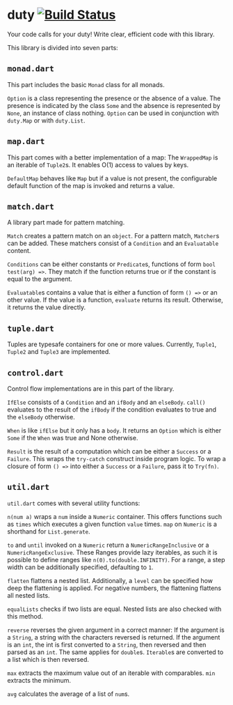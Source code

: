 # duty [![Build Status](https://travis-ci.org/Adracus/duty.svg?branch=master)](https://travis-ci.org/Adracus/duty)
Your code calls for your duty! Write clear, efficient code with this library.

This library is divided into seven parts:

## `monad.dart`

This part includes the basic `Monad` class for all monads.

`Option` is a class representing the presence or the absence of a value.
The presence is indicated by the class `Some` and the absence is represented
by `None`, an instance of class nothing. `Option` can be used in conjunction
with `duty.Map` or with `duty.List`.

## `map.dart`

This part comes with a better implementation of a map: The `WrappedMap` is an
iterable of `Tuple2`s. It enables O(1) access to values by keys.

`DefaultMap` behaves like `Map` but if a value is not present, the configurable
default function of the map is invoked and returns a value.

## `match.dart`

A library part made for pattern matching.

`Match` creates a pattern match on an `object`. For a pattern match, `Matcher`s
can be added. These matchers
consist of a `Condition` and an `Evaluatable` content.

`Conditions` can be either constants or `Predicate`s, functions of form
`bool test(arg) =>`. They match if the function returns true or if the
constant is equal to the argument.

`Evaluatable`s contains a value that is either a function of form `() =>` or
an other value. If the value is a function, `evaluate` returns its result.
Otherwise, it returns the value directly.

## `tuple.dart`

Tuples are typesafe containers for one or more values. Currently,
`Tuple1`, `Tuple2` and `Tuple3` are implemented.

## `control.dart`

Control flow implementations are in this part of the library.

`IfElse` consists of a `Condition` and an `ifBody` and an `elseBody`.
`call()` evaluates to the result of the `ifBody` if the condition evaluates
to true and the `elseBody` otherwise.

`When` is like `ifElse` but it only has a `body`. It returns an `Option`
which is either `Some` if the `When` was true and None otherwise.

`Result` is the result of a computation which can be either a `Success`
or a `Failure`. This wraps the `try-catch` construct inside program logic.
To wrap a closure of form `() =>` into either a `Success` or a `Failure`,
pass it to `Try(fn)`.

## `util.dart`

`util.dart` comes with several utility functions:

`n(num a)` wraps a `num` inside a `Numeric` container. This offers
functions such as `times` which executes a given function `value` times.
`map` on `Numeric` is a shorthand for `List.generate`.

`to` and `until` invoked on a `Numeric` return a `NumericRangeInclusive`
or a `NumericRangeExclusive`. These Ranges provide lazy iterables, as such
it is possible to define ranges like `n(0).to(double.INFINITY)`. For a range,
a step width can be additionally specified, defaulting to `1`.

`flatten` flattens a nested list. Additionally, a `level` can be specified
how deep the flattening is applied. For negative numbers, the flattening
flattens all nested lists.

`equalLists` checks if two lists are equal. Nested lists are also checked
with this method.

`reverse` reverses the given argument in a correct manner:
If the argument is a `String`, a string with the characters reversed is returned.
If the argument is an `int`, the int is first converted to a `String`,
then reversed and then parsed as an `int`. The same applies for `double`s.
`Iterable`s are converted to a list which is then reversed.

`max` extracts the maximum value out of an iterable with comparables.
`min` extracts the minimum.

`avg` calculates the average of a list of `num`s.

